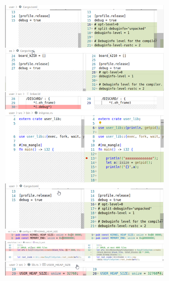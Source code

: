 ![](./docs/imgs/1.png)
![](./docs/imgs/2.png)
![](./docs/imgs/3.png)
![](./docs/imgs/4.png)
![](./docs/imgs/5.png)
![](./docs/imgs/6.png)
![](./docs/imgs/7.png)
![](./docs/imgs/8.png)